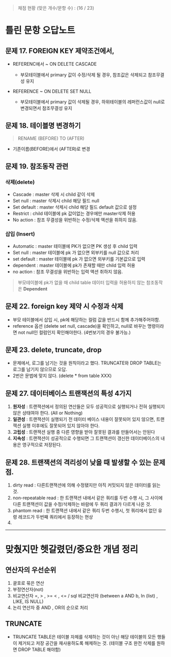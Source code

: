 > 채점 현황 (맞은 개수/문항 수) : (16 / 23)

# 틀린 문항 오답노트

## 문제 17. FOREIGN KEY 제약조건에서,
- REFERENC에서 ~ ON DELETE CASCADE
  - 부모테이블에서 primary 값이 수정/삭제 될 경우, 참조값은 삭제되고 참조무결성 유지

- REFERENCE ~ ON DELETE SET NULL
  - 부모테이블에서 primary 값이 삭제될 경우, 하위테이블의 레퍼런스값이 null로 변경되면서 참조무결성 유지

## 문제 18. 테이블명 변경하기
> RENAME (BEFORE) TO (AFTER)
- 기존이름(BEFORE)에서 (AFTER)로 변경


## 문제 19. 참조동작 관련
### 삭제(delete)
- Cascade : master 삭제 시 child 같이 삭제
- Set null : master 삭제시 child 해당 필드 null
- Set default : master 삭제시 child 해당 필드 default 값으로 설정
- Restrict : child 테이블에 pk 값이없는 경우에만 master삭제 허용
- No action : 참조 무결성을 위반하는 수정/삭제 액션을 취하지 않음.

### 삽입 (Insert)
- Automatic : master 테이블에 PK가 없으면 PK 생성 후  child 입력
- Set null : master 테이블에 pk 가 없으면 외부키를 null 값으로 처리
- set default :  master 테이블에 pk 가 없으면 외부키를 기본값으로 입력
- dependent : master 테이블에 pk가 존재할 때만 child 입력 허용
- no action : 참조 무결성을 위반하는 입력 액션 취하지 않음.

> 부모테이블에 pk가 없을 때 child table 데이터 입력을 허용하지 않는 참조동작은 **Dependent**

## 문제 22. foreign key 제약 시 수정과 삭제
- 부모 테이블에서 삽입 시, pk에 해당하는 컬럼 값을 반드시 함께 추가해주어야함.
- reference 옵션 (delete set null, cascade)을 확인하고, null로 바꾸는 명령이라면 not null인 컬럼인지 확인해야한다. (4번보기의 경우 불가능.)


## 문제 23. delete, truncate, drop
- 문제에서, 로그를 남기는 것을 원칙이라고 했다. TRUNCATE와 DROP TABLE는 로그를 남기지 않으므로 오답.
- 2번은 문법에 맞지 않다. (delete * from table XXX)

## 문제 27. 데이터베이스 트랜잭션의 특성 4가지
1. **원자성** : 트랜잭션에서 정의된 연산들은 모두 성공적으로 실행되거나 전혀 실행되지 않은 상태여야 한다. (All or Nothing)
2. **일관성** : 트랜잭션이 실행되기 전 데이터 베이스 내용이 잘못되어 있지 않으면, 트랜잭션 실행 이후에도 잘못되어 있지 않아야 한다.
3. **고립성** : 트랜잭션 실행 중 다른 영향을 받아 잘못된 결과를 만들어서는 안된다
4. **지속성** : 트랜잭션이 성공적으로 수행되면 그 트랜잭션이 갱신한 데이터베이스의 내용은 영구적으로 저장된다.

## 문제 28. 트랜잭션의 격리성이 낮을 때 발생할 수 있는 문제점.
1. dirty read : 다른트랜잭션에 의해 수정됐지만 아직 커밋되지 않은 데이터를 읽는 것.
2. non-repeatable read : 한 트랜잭션 내에서 같은 쿼리를 두번 수행 시, 그 사이에 다른 트랜잭션이 값을 수정/삭제하는 바람에 두 쿼리 결과가 다르게 나온 것.
3. phantom read : 한 트랜잭션 내에서 같은 쿼리 두번 수행시, 첫 쿼리에서 없던 유령 레코드가 두번째 쿼리에서 등장하는 현상
4. 
<hr/>

# 맞췄지만 헷갈렸던/중요한 개념 정리
## 연산자의 우선순위
1. 괄호로 묶은 연산
2. 부정연산자(not)
3. 비교연산자 =, > , >= < , <= / sql 비교연산자 (between a AND b, In (list) , LIKE, IS NULL)
4. 논리 연산자 중 AND , OR의 순으로 처리

## TRUNCATE
- TRUNCATE TABLE은 테이블 자체를 삭제하는 것이 아닌 해당 테이블의 모든 행들이 제거되고 저장 공간을 재사용하도록 해제하는 것.
(테이블 구조 완전 삭제를 원하면 DROP TABLE 해야함)